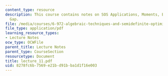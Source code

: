 ```yaml
---
content_type: resource
description: This course contains notes on SOS Applications, Moments, Bridging the
  Gap.
file: /media/courses/6-972-algebraic-techniques-and-semidefinite-optimization-spring-2006/8278fc6b7569e21bd91bba1d1f16e003_lecture_11.pdf
file_type: application/pdf
learning_resource_types:
- Lecture Notes
ocw_type: OCWFile
parent_title: Lecture Notes
parent_type: CourseSection
resourcetype: Document
title: lecture_11.pdf
uid: 8278fc6b-7569-e21b-d91b-ba1d1f16e003
---
```

